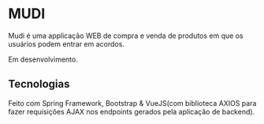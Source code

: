 # MUDI
Mudi é uma applicação WEB de compra e venda de produtos em que os usuários podem entrar em acordos.

Em desenvolvimento.

## Tecnologias
Feito com Spring Framework, Bootstrap & VueJS(com biblioteca AXIOS para fazer requisições AJAX nos endpoints gerados pela aplicação de backend).
